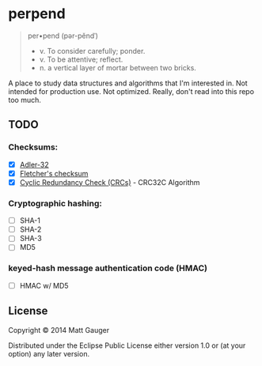 # perpend

> per•pend (pər-pĕndˈ)
>
> - v. To consider carefully; ponder.
> - v. To be attentive; reflect.
> - n. a vertical layer of mortar between two bricks.

A place to study data structures and algorithms that I'm interested in. Not intended for production use. Not optimized. Really, don't read into this repo too much.

## TODO

### Checksums:
* [x] [Adler-32](http://en.wikipedia.org/wiki/Adler-32)
* [x] [Fletcher's checksum](http://en.wikipedia.org/wiki/Fletcher%27s_checksum)
* [x] [Cyclic Redundancy Check (CRCs)](http://en.wikipedia.org/wiki/Cyclic_redundancy_check) - CRC32C Algorithm

### Cryptographic hashing:
* [ ] SHA-1
* [ ] SHA-2
* [ ] SHA-3
* [ ] MD5

### keyed-hash message authentication code (HMAC)
* [ ] HMAC w/ MD5


## License

Copyright © 2014 Matt Gauger

Distributed under the Eclipse Public License either version 1.0 or (at your option) any later version.
